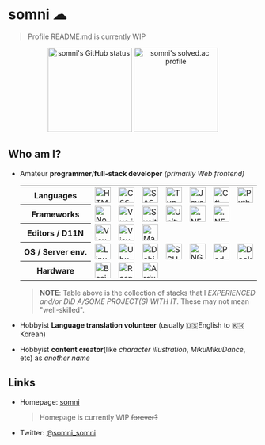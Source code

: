 somni ☁
=======
> Profile README.md is currently WIP

<p align="center">
 <a href="#"><img src="https://github-readme-stats.vercel.app/api?username=somnisomni&theme=gotham" alt="somni's GitHub status" height="170px" /></a>
 <a href="https://solved.ac/sdskykloud"><img src="http://mazassumnida.wtf/api/v2/generate_badge?boj=sdskykloud" alt="somni's solved.ac profile" height="170px" /></a>
</p>

Who am I?
---------
  * Amateur **programmer**/**full-stack developer** *(primarily Web frontend)*
    <table>
      <tbody>
        <tr>
          <th><strong>Languages</strong></th>
          <td><img alt="HTML5" title="HTML5" height="32px" src="https://cdn.jsdelivr.net/gh/devicons/devicon/icons/html5/html5-original-wordmark.svg"></td>
          <td><img alt="CSS3" title="CSS3" height="32px" src="https://cdn.jsdelivr.net/gh/devicons/devicon/icons/css3/css3-original-wordmark.svg"></td>
          <td><img alt="SASS/SCSS" title="SASS/SCSS" height="32px" src="https://cdn.jsdelivr.net/gh/devicons/devicon/icons/sass/sass-original.svg"></td>
          <td><img alt="TypeScript" title="TypeScript" height="32px" src="https://cdn.jsdelivr.net/gh/devicons/devicon/icons/typescript/typescript-original.svg"></td>
          <td><img alt="JavaScript" title="JavaScript" height="32px" src="https://cdn.jsdelivr.net/gh/devicons/devicon/icons/javascript/javascript-original.svg"></td>
          <td><img alt="C#" title="C#" height="32px" src="https://cdn.jsdelivr.net/gh/devicons/devicon/icons/csharp/csharp-original.svg"></td>
          <td><img alt="Python" title="Python" height="32px" src="https://cdn.jsdelivr.net/gh/devicons/devicon/icons/python/python-original.svg"></td>
        </tr>
        <tr>
          <th><strong>Frameworks</strong></th>
          <td><img alt="Node.js" title="Node.js" height="32px" src="https://cdn.jsdelivr.net/gh/devicons/devicon/icons/nodejs/nodejs-original.svg"></td>
          <td><img alt="Vue.js" title="Vue.js" height="32px" src="https://cdn.jsdelivr.net/gh/devicons/devicon/icons/vuejs/vuejs-original.svg"></td>
          <td><img alt="Svelte" title="Svelte" height="32px" src="https://cdn.jsdelivr.net/gh/devicons/devicon/icons/svelte/svelte-original.svg"></td>
          <td><img alt="Unity" title="Unity" height="32px" src="https://cdn.jsdelivr.net/gh/devicons/devicon/icons/unity/unity-original.svg"></td>
          <td><img alt=".NET Framework" title=".NET Framework" height="32px" src="https://cdn.jsdelivr.net/gh/devicons/devicon/icons/dot-net/dot-net-original.svg"></td>
          <td><img alt=".NET Core" title=".NET Core" height="32px" src="https://cdn.jsdelivr.net/gh/devicons/devicon/icons/dotnetcore/dotnetcore-original.svg"></td>
        </tr>
        <tr>
          <th><strong>Editors / <span alt="Documentation" title="Documentation">D11N</span></strong></th>
          <td><img alt="Visual Studio Code" title="Visual Studio Code" height="32px" src="https://cdn.jsdelivr.net/gh/devicons/devicon/icons/vscode/vscode-original.svg"></td>
          <td><img alt="Visual Studio" title="Visual Studio" height="32px" src="https://cdn.jsdelivr.net/gh/devicons/devicon/icons/visualstudio/visualstudio-plain.svg"></td>
          <td><img alt="Markdown" title="Markdown" height="32px" src="https://cdn.jsdelivr.net/gh/devicons/devicon/icons/markdown/markdown-original.svg"></td>
        </tr>
        <tr>
          <th><strong>OS / Server env.</strong></th>
          <td><img alt="Linux" title="Linux" height="32px" src="https://cdn.jsdelivr.net/gh/devicons/devicon/icons/linux/linux-original.svg"></td>
          <td><img alt="Ubuntu" title="Ubuntu" height="32px" src="https://cdn.jsdelivr.net/gh/devicons/devicon/icons/ubuntu/ubuntu-plain.svg"></td>
          <td><img alt="Debian" title="Debian" height="32px" src="https://cdn.jsdelivr.net/gh/devicons/devicon/icons/debian/debian-original.svg"></td>
          <td><img alt="SSH" title="SSH" height="32px" src="https://cdn.jsdelivr.net/gh/devicons/devicon/icons/ssh/ssh-original.svg"></td>
          <td><img alt="NGINX" title="NGINX" height="32px" src="https://cdn.jsdelivr.net/gh/devicons/devicon/icons/nginx/nginx-original.svg"></td>
          <td><img alt="Podman" title="Podman" height="32px" src="https://cdn.jsdelivr.net/gh/devicons/devicon/icons/podman/podman-original.svg"></td>
          <td><img alt="Docker" title="Docker" height="32px" src="https://cdn.jsdelivr.net/gh/devicons/devicon/icons/docker/docker-original.svg"></td>
        </tr>
        <tr>
          <th><strong>Hardware</strong></th>
          <td><img alt="Basic electrical knowledge" title="Basic electrical knowledge" height="32px" src="https://raw.githubusercontent.com/Templarian/MaterialDesign/master/svg/chip.svg"></td>
          <td><img alt="Raspberry Pi" title="Raspberry Pi" height="32px" src="https://cdn.jsdelivr.net/gh/devicons/devicon/icons/raspberrypi/raspberrypi-original.svg"></td>
          <td><img alt="Arduino" title="Arduino" height="32px" src="https://cdn.jsdelivr.net/gh/devicons/devicon/icons/arduino/arduino-original.svg"></td>
        </tr>
      </tbody>
    </table>

    > **NOTE**: Table above is the collection of stacks that I *EXPERIENCED and/or DID A/SOME PROJECT(S) WITH IT*. These may not mean "well-skilled".
  * Hobbyist **Language translation volunteer** (usually 🇺🇸English to 🇰🇷Korean)
  * Hobbyist **content creator**(like *character illustration*, *MikuMikuDance*, etc) as *another name*

Links
-----
  * Homepage: [somni](https://somni.one)
    > Homepage is currently WIP <s>forever?</s>
  * Twitter: [@somni_somni](https://twitter.com/somni_somni)

